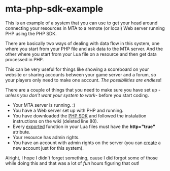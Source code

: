 # mta-php-sdk-example
This is an example of a system that you can use to get your head around connecting your resources in MTA to a remote (or local) Web server running PHP using the PHP SDK.

There are basically two ways of dealing with data flow in this system, one where you start from your PHP file and ask data to the MTA server. And the other where you start from your Lua file on a resource and then get data processed in PHP.

This can be very useful for things like showing a scoreboard on your website or sharing accounts between your game server and a forum, so your players only need to make one account. *The possibilities are endless*!

There are a couple of things that you need to make sure you have set up -*unless you don't want your system to work*- before you start coding.

* Your MTA server is running. :)
* You have a Web server set up with PHP and running.
* You have downloaded the [PHP SDK](https://wiki.multitheftauto.com/wiki/PHP_SDK#Download) and followed the instalation instructions on the wiki (deleted line 80).
* Every [exported](https://wiki.multitheftauto.com/wiki/Call) function in your Lua files must have the **http="true"** atribute.
* Your resource has admin rights.
* You have an account with admin rights on the server (you can [create](https://wiki.multitheftauto.com/wiki/Server_Manual#Adding_administrators) a new account just for this system).

Alright, I hope I didn't forget something, cause I did forgot some of those while doing this and that was a lot of *fun* hours figuring that out!
